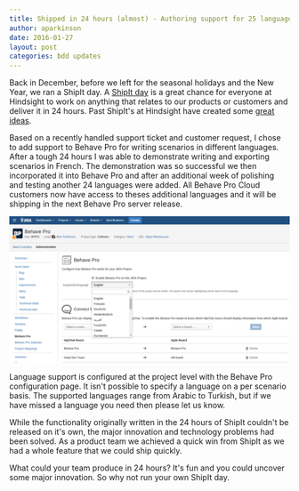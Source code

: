 ```yaml
---
title: Shipped in 24 hours (almost) - Authoring support for 25 languages
author: aparkinson
date: 2016-01-27
layout: post
categories: bdd updates
---
```


Back in December, before we left for the seasonal holidays and the New Year, we ran a ShipIt day. A [ShipIt day](https://www.atlassian.com/company/about/shipit) is a great
chance for everyone at Hindsight to work on anything that relates to our products or customers and deliver it in 24 hours.
Past ShipIt's at Hindsight have created some [great ideas](/blog/updates/2013/044/Storyflow-for-Stash-wins-Best-Stash-add-on-at-Atlassian-Codegeist-2013.html).

Based on a recently handled support ticket and customer request, I chose to add support to Behave Pro for writing scenarios in different languages.
After a tough 24 hours I was able to demonstrate writing and exporting scenarios in French. The demonstration was so successful we then incorporated it into
Behave Pro and after an additional week of polishing and testing another 24 languages were added. All Behave Pro Cloud customers
now have access to theses additional languages and it will be shipping in the next Behave Pro server release.

![Behave Pro configuration page for a JIRA Project](/assets/images/post/project-admin-language.png)

Language support is configured at the project level with the Behave Pro configuration page. It isn't possible to specify a
language on a per scenario basis. The supported languages range from Arabic to Turkish, but if we have missed a language you need then please let us know.

While the functionality originally written in the 24 hours of ShipIt couldn't be released on it's own, the major innovation and technology problems had been solved.
As a product team we achieved a quick win from ShipIt as we had a whole feature that we could ship quickly.

What could your team produce in 24 hours? It's fun and you could uncover some major innovation. So why not run your own ShipIt day.
